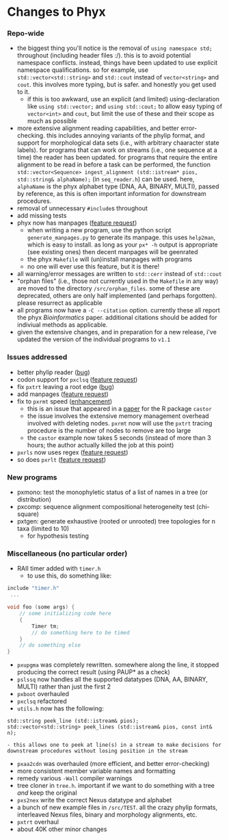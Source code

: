 # Changes to Phyx

### Repo-wide
- the biggest thing you'll notice is the removal of `using namespace std;` throughout (including header files :/). this is to avoid potential namespace conflicts. instead, things have been updated to use explicit namespace qualifications. so for example, use `std::vector<std::string>` and `std::cout` instead of `vector<string>` and `cout`. this involves more typing, but is safer. and honestly you get used to it. 
    - if this is too awkward, use an explicit (and limited) using-declaration like `using std::vector;` and `using std::cout;` to allow easy typing of `vector<int>` and `cout`, but limit the use of these and their scope as much as possible
- more extensive alignment reading capabilities, and better error-checking. this includes annoying variants of the phylip format, and support for morphological data sets (i.e., with arbitrary chaaracter state labels). for programs that can work on streams (i.e., one sequence at a time) the reader has been updated. for programs that require the entire alignment to be read in before a task can be performed, the function `std::vector<Sequence> ingest_alignment (std::istream* pios, std::string& alphaName);` (in `seq_reader.h`) can be used. here, `alphaName` is the phyx alphabet type (DNA, AA, BINARY, MULTI), passed by reference, as this is often important information for downstream procedures.
- removal of unnecessary `#include`s throughout
- add missing tests
- phyx now has manpages ([feature request](https://github.com/FePhyFoFum/phyx/issues/56))
    - when writing a new program, use the python script `generate_manpages.py` to generate its manpage. this uses `help2man`, which is easy to install. as long as your `px* -h` output is appropriate (see existing ones) then decent manpages will be geenrated
    - the phyx `Makefile` will (un)install manpages with programs
    - no one will ever use this feature, but it is there!
- all warning/error messages are written to `std::cerr` instead of `std::cout`
- "orphan files" (i.e., those not currently used in the `Makefile` in any way) are moved to the directory `/src/orphan_files`. some of these are deprecated, others are only half implemented (and perhaps forgotten). please resurrect as applicable
- all programs now have a `-C --citation` option. currently these all report the phyx _Bioinformatics_ paper. additional citations should be added for indiviual methods as applicable.
- given the extensive changes, and in preparation for a new release, i've updated the version of the individual programs to `v1.1`

### Issues addressed
- better phylip reader ([bug](https://github.com/FePhyFoFum/phyx/issues/118))
- codon support for `pxclsq` ([feature request](https://github.com/FePhyFoFum/phyx/issues/90))
- fix `pxtrt` leaving a root edge ([bug](https://github.com/FePhyFoFum/phyx/issues/121))
- add manpages ([feature request](https://github.com/FePhyFoFum/phyx/issues/56))
- fix to `pxrmt` speed ([enhancement](https://github.com/FePhyFoFum/phyx/issues/74))
    - this is an issue that appeared in a [paper](https://academic.oup.com/bioinformatics/article/34/6/1053/4582279) for the R package `castor`
    - the issue involves the extensive memory management overhead involved with deleting nodes. `pxrmt` now will use the `pxtrt` tracing procedure is the number of nodes to remove are too large
    - the `castor` example now takes 5 seconds (instead of more than 3 hours; the author actually killed the job at this point)
- `pxrls` now uses regex ([feature request](https://github.com/FePhyFoFum/phyx/issues/59))
- so does `pxrlt` ([feature request](https://github.com/FePhyFoFum/phyx/issues/106))

### New programs
- pxmono: test the monophyletic status of a list of names in a tree (or distribution)
- pxcomp: sequence alignment compositional heterogeneity test (chi-square)
- pxtgen: generate exhaustive (rooted or unrooted) tree topologies for n taxa (limited to 10)
    - for hypothesis testing

### Miscellaneous (no particular order)
- RAII timer added with `timer.h`
    - to use this, do something like:
```c++
include "timer.h"
 ...

void foo (some args) {
    // some initializing code here
    {
        Timer tm;
        // do something here to be timed
    }
    // do something else
}
```
- `pxupgma` was completely rewritten. somewhere along the line, it stopped producing the correct result (using PAUP* as a check)
- `pslssq` now handles all the supported datatypes (DNA, AA, BINARY, MULTI) rather than just the first 2
- `pxboot` overhauled
- `pxclsq` refactored
- `utils.h` now has the following:
```
std::string peek_line (std::istream& pios);
std::vector<std::string> peek_lines (std::istream& pios, const int& n);
```
    - this allows one to peek at line(s) in a stream to make decisions for downstream procedures without losing position in the stream
- `pxaa2cdn` was overhauled (more efficient, and better error-checking)
- more consistent member variable names and formatting
- remedy various `-Wall` compiler warnings
- tree cloner in `tree.h`. important if we want to do something with a tree _and_ keep the original
- `pxs2nex` write the correct Nexus datatype and alphabet
- a bunch of new example files in `/src/TEST`. all the crazy phylip formats, interleaved Nexus files, binary and morphology alignments, etc.
- `pxtrt` overhaul
- about 40K other minor changes
